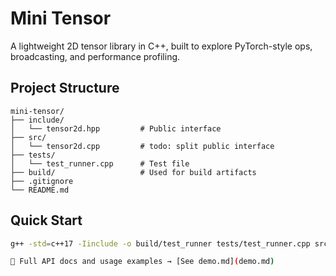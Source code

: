 # Mini Tensor

A lightweight 2D tensor library in C++, built to explore PyTorch-style ops, broadcasting, and performance profiling.

## Project Structure

```
mini-tensor/
├── include/
│   └── tensor2d.hpp         # Public interface
├── src/
│   └── tensor2d.cpp         # todo: split public interface
├── tests/
│   └── test_runner.cpp      # Test file
├── build/                   # Used for build artifacts
├── .gitignore
└── README.md
```

## Quick Start

```bash
g++ -std=c++17 -Iinclude -o build/test_runner tests/test_runner.cpp src/tensor2d.cpp && ./build/test_runner

📖 Full API docs and usage examples → [See demo.md](demo.md)


